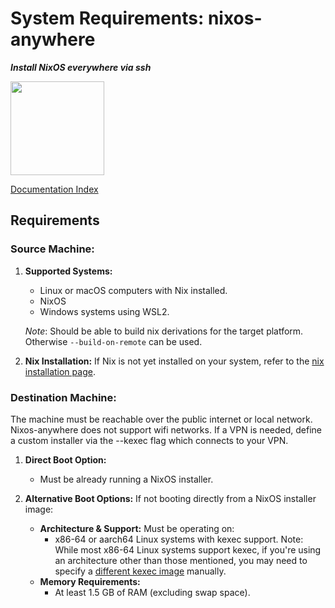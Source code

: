 # System Requirements: nixos-anywhere

**_Install NixOS everywhere via ssh_**

<img src="https://raw.githubusercontent.com/nix-community/nixos-anywhere/main/docs/logo.png" width="150" height="150">

[Documentation Index](./INDEX.md)

## Requirements

### Source Machine:

1. **Supported Systems:**
   - Linux or macOS computers with Nix installed.
   - NixOS
   - Windows systems using WSL2.

   _Note_: Should be able to build nix derivations for the target platform.
   Otherwise `--build-on-remote` can be used.

2. **Nix Installation:** If Nix is not yet installed on your system, refer to
   the [nix installation page](https://nixos.org/download#download-nix).

### Destination Machine:

The machine must be reachable over the public internet or local network.
Nixos-anywhere does not support wifi networks. If a VPN is needed, define a
custom installer via the --kexec flag which connects to your VPN.

1. **Direct Boot Option:**
   - Must be already running a NixOS installer.

2. **Alternative Boot Options:** If not booting directly from a NixOS installer
   image:
   - **Architecture & Support:** Must be operating on:
     - x86-64 or aarch64 Linux systems with kexec support. Note: While most
       x86-64 Linux systems support kexec, if you're using an architecture other
       than those mentioned, you may need to specify a
       [different kexec image](./howtos/INDEX.md#using-your-own-kexec-image)
       manually.
   - **Memory Requirements:**
     - At least 1.5 GB of RAM (excluding swap space).

